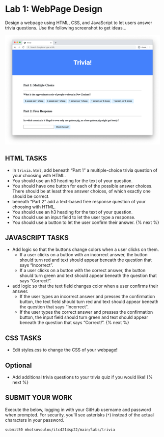 # Lab 1: WebPage Design
Design a webpage using HTML, CSS, and JavaScript to let users answer trivia questions. Use the following screenshot to get ideas...

![EndResult](questions.png)

## HTML TASKS
* In `trivia.html`, add beneath “Part 1” a multiple-choice trivia question of your choosing with HTML.
* You should use an h3 heading for the text of your question.
* You should have one button for each of the possible answer choices. There should be at least three answer choices, of which exactly one should be correct.
* beneath “Part 2” add a text-based free response question of your choosing with HTML.
* You should use an h3 heading for the text of your question.
* You should use an input field to let the user type a response.
* You should use a button to let the user confirm their answer.
{% next %}
## JAVASCRIPT  TASKS
* Add logic so that the buttons change colors when a user clicks on them.
  * If a user clicks on a button with an incorrect answer, the button should turn red and text should appear beneath the question that says “Incorrect”.
  * If a user clicks on a button with the correct answer, the button should turn green and text should appear beneath the question that says “Correct!”.
* add logic so that the text field changes color when a user confirms their answer.
    * If the user types an incorrect answer and presses the confirmation button, the text field should turn red and text should appear beneath the question that says “Incorrect”.
    * If the user types the correct answer and presses the confirmation button, the input field should turn green and text should appear beneath the question that says “Correct!”.
{% next %}
## CSS  TASKS
* Edit styles.css to change the CSS of your webpage!

## Optional
* Add additional trivia questions to your trivia quiz if you would like!
{% next %}

## SUBMIT YOUR WORK

Execute the below, logging in with your GitHub username and password when prompted. For security, you'll see asterisks (`*`) instead of the actual characters in your password.

```
submit50 mkotsovoulou/itc4214sp22/main/labs/trivia
```

